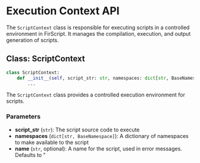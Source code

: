 # Execution Context API

The `ScriptContext` class is responsible for executing scripts in a controlled environment in FirScript. It manages the compilation, execution, and output generation of scripts.

## Class: ScriptContext

```python
class ScriptContext:
    def __init__(self, script_str: str, namespaces: dict[str, BaseNamespace], name="<script>"):
        ...
```

The `ScriptContext` class provides a controlled execution environment for scripts.

### Parameters

- **script_str** (`str`): The script source code to execute
- **namespaces** (`dict[str, BaseNamespace]`): A dictionary of namespaces to make available to the script
- **name** (`str`, optional): A name for the script, used in error messages. Defaults to "<script>".

### Attributes

- **name** (`str`): The name of the script
- **script_str** (`str`): The script source code
- **namespaces** (`dict[str, BaseNamespace]`): The namespaces available to the script
- **locals** (`dict`): The local variables of the script
- **globals** (`dict`): The global variables of the script

### Methods

#### compile()

```python
def compile(self):
    ...
```

Compiles the script and executes it to define functions and variables.

**Raises**:
- `ScriptCompilationError`: If there is an error compiling the script

#### run_setup()

```python
def run_setup(self):
    ...
```

Runs the script's `setup()` function if it exists.

**Raises**:
- `ScriptRuntimeError`: If there is an error running the setup function

#### run_process()

```python
def run_process(self):
    ...
```

Runs the script's `process()` function if it exists.

**Returns**:
- The return value of the process function, if any

**Raises**:
- `ScriptRuntimeError`: If there is an error running the process function

#### get_export()

```python
def get_export(self):
    ...
```

Gets the script's `export` variable if it exists.

**Returns**:
- The value of the export variable, or None if it doesn't exist
- If the export value is a dictionary, it is converted to a SimpleNamespace for dot notation access

**Raises**:
- `ScriptRuntimeError`: If there is an error accessing the export variable

#### generate_outputs()

```python
def generate_outputs(self) -> Dict[str, Any]:
    ...
```

Generates outputs from all namespaces that support output generation.

**Returns**:
- A dictionary mapping namespace names to their generated outputs

#### generate_metadatas()

```python
def generate_metadatas(self) -> Dict[str, Any]:
    ...
```

Generates metadata from all namespaces that support metadata generation.

**Returns**:
- A dictionary mapping namespace names to their generated metadata

### Internal Methods

#### _prepare_global_context()

```python
def _prepare_global_context(self):
    ...
```

Initializes the execution context with safe builtins and namespaces.

This method:
1. Sets up a restricted set of built-in functions that are safe to use
2. Blocks access to potentially harmful built-ins like `eval`, `exec`, `open`, etc.
3. Injects the namespaces into the global context

## Script Execution Flow

The typical flow of script execution is:

1. **Initialization**: Create a `ScriptContext` with the script source and namespaces
2. **Compilation**: Call `compile()` to compile the script and define functions and variables
3. **Setup**: Call `run_setup()` to run the script's setup function (once at the beginning)
4. **Processing**: Call `run_process()` for each bar in the data
5. **Output Generation**: Call `generate_outputs()` and/or `generate_metadatas()` to get the results

## Example Usage

```python
from script_engine import ScriptContext
from script_engine.namespace_registry import NamespaceRegistry

# Create a namespace registry
registry = NamespaceRegistry()
registry.register_default_namespaces({})

# Create a script context
script_source = """
def setup():
    global length
    length = input.int('Length', 14)

def process():
    sma_value = ta.sma(data.all.close, length)[-1]
    chart.plot(sma_value, title="SMA")
"""

context = ScriptContext(script_source, registry.build(), name="my_indicator")

# Compile the script
context.compile()

# Run setup
context.run_setup()

# For each bar in the data
for i in range(len(data)):
    current_bar = data.iloc[i]
    historical_bars = data.iloc[:i+1]
    
    # Update data namespace
    context.namespaces.get('data').set_current_bar(current_bar)
    context.namespaces.get('data').set_all_bar(historical_bars)
    
    # Run process
    context.run_process()

# Get outputs
outputs = context.generate_outputs()
metadata = context.generate_metadatas()

print(outputs)
print(metadata)
```

## Error Handling

The `ScriptContext` class provides detailed error information when scripts fail to compile or run:

### ScriptCompilationError

Raised when there is an error compiling the script. Contains:
- The error message
- The script name

### ScriptRuntimeError

Raised when there is an error running the script. Contains:
- The error message
- The script name
- The exception message
- The line number where the error occurred
- The line of code that caused the error
- The column number where the error occurred

## Security Considerations

The `ScriptContext` class implements several security measures:

1. **Restricted Builtins**: Only a limited set of safe built-in functions are available to scripts
2. **Blocked Harmful Functions**: Potentially harmful functions like `eval`, `exec`, `open`, etc. are blocked
3. **Isolated Execution**: Scripts run in an isolated environment with controlled access to the system

These measures help prevent scripts from performing harmful actions or accessing sensitive system resources.

## Integration with Importer

The `ScriptContext` class is used by the `ScriptImporter` to execute imported scripts:

```python
from script_engine.importer import ScriptImporter

# Create an importer
importer = ScriptImporter(registry)

# Add scripts
importer.add_script('main', main_script_str, is_main=True)
importer.add_script('indicator', indicator_script_str)

# Build and run the main script
context = importer.build_main_script()
context.run_setup()

# Process data
for i in range(len(data)):
    # Update data namespace
    # Run process
    # ...

# Get results
export = context.get_export()
outputs = context.generate_outputs()
metadata = context.generate_metadatas()
```
